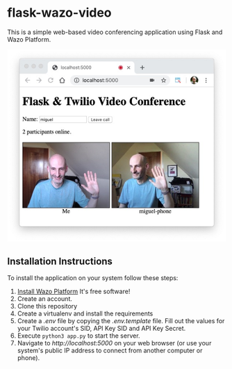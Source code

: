 # flask-wazo-video

This is a simple web-based video conferencing application using Flask and Wazo Platform.

![Screenshot](screenshot.jpg)

## Installation Instructions

To install the application on your system follow these steps:

1. [Install Wazo Platform](www.wazo-platform.org) It's free software!
2. Create an account.
3. Clone this repository
4. Create a virtualenv and install the requirements
5. Create a *.env* file by copying the *.env.template* file. Fill out the values for your Twilio account's SID, API Key SID and API Key Secret.
6. Execute `python3 app.py` to start the server.
7. Navigate to *http://localhost:5000* on your web browser (or use your system's public IP address to connect from another computer or phone).
